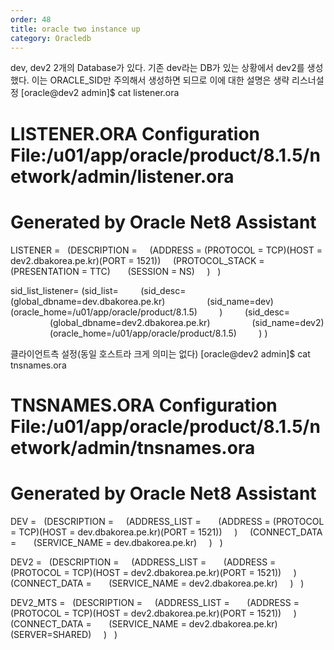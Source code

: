 ```yaml
---
order: 48
title: oracle two instance up
category: Oracledb
---
```


dev, dev2 2개의 Database가 있다.
기존 dev라는 DB가 있는 상황에서 dev2를 생성했다.
이는 ORACLE_SID만 주의해서 생성하면 되므로 이에 대한 설명은 생략
리스너설정
[oracle@dev2 admin]$ cat listener.ora
# LISTENER.ORA Configuration File:/u01/app/oracle/product/8.1.5/network/admin/listener.ora
# Generated by Oracle Net8 Assistant

LISTENER =
  (DESCRIPTION =
    (ADDRESS = (PROTOCOL = TCP)(HOST = dev2.dbakorea.pe.kr)(PORT = 1521))
    (PROTOCOL_STACK =
      (PRESENTATION = TTC)
      (SESSION = NS)
    )
  )

sid_list_listener=
(sid_list=
        (sid_desc=
                (global_dbname=dev.dbakorea.pe.kr)
                (sid_name=dev)
                (oracle_home=/u01/app/oracle/product/8.1.5)
        )
        (sid_desc=
                (global_dbname=dev2.dbakorea.pe.kr)
                (sid_name=dev2)
                (oracle_home=/u01/app/oracle/product/8.1.5)
        )
)

클라이언트측 설정(동일 호스트라 크게 의미는 없다)
[oracle@dev2 admin]$ cat tnsnames.ora 
# TNSNAMES.ORA Configuration File:/u01/app/oracle/product/8.1.5/network/admin/tnsnames.ora
# Generated by Oracle Net8 Assistant

DEV =
  (DESCRIPTION =
    (ADDRESS_LIST =
      (ADDRESS = (PROTOCOL = TCP)(HOST = dev.dbakorea.pe.kr)(PORT = 1521))
    )
    (CONNECT_DATA =
      (SERVICE_NAME = dev.dbakorea.pe.kr)
    )
  )

DEV2 =
  (DESCRIPTION =
    (ADDRESS_LIST =
      (ADDRESS = (PROTOCOL = TCP)(HOST = dev2.dbakorea.pe.kr)(PORT = 1521))
    )
    (CONNECT_DATA =
      (SERVICE_NAME = dev2.dbakorea.pe.kr)
    )
  )

DEV2_MTS =
  (DESCRIPTION =
    (ADDRESS_LIST =
      (ADDRESS = (PROTOCOL = TCP)(HOST = dev2.dbakorea.pe.kr)(PORT = 1521))
    )
    (CONNECT_DATA =
      (SERVICE_NAME = dev2.dbakorea.pe.kr)
      (SERVER=SHARED)
    )
  )
  
